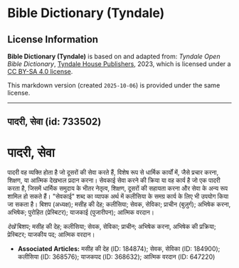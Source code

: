 # Bible Dictionary (Tyndale)

## License Information

**Bible Dictionary (Tyndale)** is based on and adapted from: _Tyndale Open Bible Dictionary_, [Tyndale House Publishers](https://tyndaleopenresources.com/), 2023, which is licensed under a [CC BY-SA 4.0 license](https://creativecommons.org/licenses/by-sa/4.0/legalcode.en).

This markdown version (created `2025-10-06`) is provided under the same license.



--------------------------------

## पादरी, सेवा (id: 733502)

पादरी, सेवा
===========

पादरी वह व्यक्ति होता है जो दूसरों की सेवा करते हैं, विशेष रूप से धार्मिक कार्यों में, जैसे प्रचार करना, शिक्षण, या आत्मिक देखभाल प्रदान करना। सेवकाई सेवा करने की क्रिया या वह कार्य है जो एक पादरी करता है, जिसमें धार्मिक समुदाय के भीतर नेतृत्व, शिक्षण, दूसरों की सहायता करना और सेवा के अन्य रूप शामिल हो सकते हैं। "सेवकाई" शब्द का व्यापक अर्थ में कलीसिया के समग्र कार्य के लिए भी उपयोग किया जा सकता है। बिशप (अध्यक्ष); मसीह की देह; कलीसिया; सेवक, सेविका; प्राचीन (बुज़ुर्ग); अभिषेक करना, अभिषेक; पुरोहित (प्रेस्बिटर); याजकाई (पुजारीपन); आत्मिक वरदान।

*देखें* बिशप; मसीह की देह; कलीसिया; सेवक, सेविका; प्राचीन; अभिषेक करना, अभिषेक की प्रक्रिया; प्रेस्बिटर; याजकीय पद; आत्मिक वरदान।

* **Associated Articles:** मसीह की देह (ID: 184874); सेवक, सेविका (ID: 184900); कलीसिया (ID: 368576); याजकपद (ID: 368632); आत्मिक वरदान  (ID: 647220)

